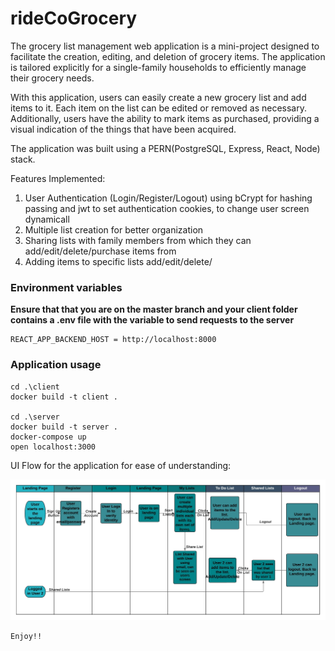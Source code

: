 # rideCoGrocery

The grocery list management web application is a mini-project designed to facilitate the creation, editing, and deletion of grocery items. The application is tailored explicitly for a single-family households to efficiently manage their grocery needs.

With this application, users can easily create a new grocery list and add items to it. Each item on the list can be edited or removed as necessary. Additionally, users have the ability to mark items as purchased, providing a visual indication of the things that have been acquired.

The application was built using a PERN(PostgreSQL, Express, React, Node) stack. 

Features Implemented: 
1. User Authentication (Login/Register/Logout) using bCrypt for hashing passing and jwt to set authentication cookies, to change user screen dynamicall
2. Multiple list creation for better organization
3. Sharing lists with family members from which they can add/edit/delete/purchase items from
4. Adding items to specific lists add/edit/delete/

### Environment variables
**Ensure that that you are on the master branch and your client folder contains a .env file with the variable to send requests to the server**

```
REACT_APP_BACKEND_HOST = http://localhost:8000
```

### Application usage

```
cd .\client
docker build -t client .

cd .\server
docker build -t server .
docker-compose up
open localhost:3000
```

UI Flow for the application for ease of understanding:

![UI Flow](https://github.com/rohanafsan/rideCoGrocery/blob/master/UI%20Flow%20-%20RideCoGrocery.jpeg)

```
Enjoy!!
```



